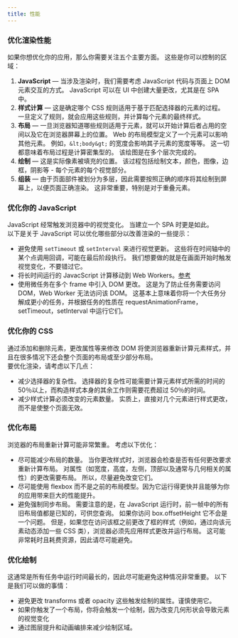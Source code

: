 ```yaml
---
title: 性能
---
```


### 优化渲染性能

如果你想优化你的应用，那么你需要关注五个主要方面。 这些是你可以控制的区域：

1. **JavaScript** — 当涉及渲染时，我们需要考虑 JavaScript 代码与页面上 DOM 元素交互的方式。 JavaScript 可以在 UI 中创建大量更改，尤其是在 SPA 中。
2. **样式计算** — 这是确定哪个 CSS 规则适用于基于匹配选择器的元素的过程。 一旦定义了规则，就会应用这些规则，并计算每个元素的最终样式。
3. **布局** — 一旦浏览器知道哪些规则适用于元素，就可以开始计算后者占用的空间以及它在浏览器屏幕上的位置。 Web 的布局模型定义了一个元素可以影响其他元素。 例如，`&lt;body&gt;` 的宽度会影响其子元素的宽度等等。 这一切都意味着布局过程是计算密集型的。 该绘图是在多个层次完成的。
4. **绘制** — 这是实际像素被填充的位置。 该过程包括绘制文本，颜色，图像，边框，阴影等 - 每个元素的每个视觉部分。
5. **组装** — 由于页面部件被划分为多层，因此需要按照正确的顺序将其绘制到屏幕上，以便页面正确渲染。 这非常重要，特别是对于重叠元素。

### 优化你的 JavaScript

JavaScript 经常触发浏览器中的视觉变化。 当建立一个 SPA 时更是如此。<br />
以下是关于 JavaScript 可以优化哪些部分以改善渲染的一些提示：

- 避免使用 `setTimeout` 或 `setInterval` 来进行视觉更新。 这些将在时间轴中的某个点调用回调，可能在最后阶段执行。 我们想要做的就是在画面开始时触发视觉变化，不要错过它。
- 将长时间运行的 JavacScript 计算移动到 Web Workers。[参考](https://blog.sessionstack.com/how-javascript-works-the-building-blocks-of-web-workers-5-cases-when-you-should-use-them-a547c0757f6a)
- 使用微任务在多个 frame 中引入 DOM 更改。 这是为了防止任务需要访问 DOM，Web Worker 无法访问该 DOM。 这基本上意味着你将一个大任务分解成更小的任务，并根据任务的性质在 requestAnimationFrame，setTimeout，setInterval 中运行它们。

### 优化你的 CSS

通过添加和删除元素，更改属性等来修改 DOM 将使浏览器重新计算元素样式，并且在很多情况下还会整个页面的布局或至少部分布局。<br />
要优化渲染，请考虑以下几点：

- 减少选择器的复杂性。 选择器的复杂性可能需要计算元素样式所需的时间的 50％以上，而构造样式本身的其余工作则需要花费超过 50％的时间。
- 减少样式计算必须改变的元素数量。 实质上，直接对几个元素进行样式更改，而不是使整个页面无效。

### 优化布局

浏览器的布局重新计算可能非常繁重。 考虑以下优化：

- 尽可能减少布局的数量。 当你更改样式时，浏览器会检查是否有任何更改要求重新计算布局。 对属性（如宽度，高度，左侧，顶部以及通常与几何相关的属性）的更改需要布局。 所以，尽量避免改变它们。
- 尽可能使用 flexbox 而不是之前的布局模型。因为它运行得更快并且能够为你的应用带来巨大的性能提升。
- 避免强制同步布局。 需要注意的是，在 JavaScript 运行时，前一帧中的所有旧布局值都是已知的，可供您查询。 如果你访问 box.offsetHeight 它不会是一个问题。 但是，如果您在访问该框之前更改了框的样式（例如，通过向该元素动态添加一些 CSS 类），浏览器必须先应用样式更改并运行布局。 这可能非常耗时且耗费资源，因此请尽可能避免。

### 优化绘制
这通常是所有任务中运行时间最长的，因此尽可能避免这种情况非常重要。 以下是我们可以做的事情：

- 避免更改 transforms 或者 opacity 这些触发绘制的属性。谨慎使用它。
- 如果你触发了一个布局，你将会触发一个绘制，因为改变几何形状会导致元素的视觉变化
- 通过图层提升和动画编排来减少绘制区域。

